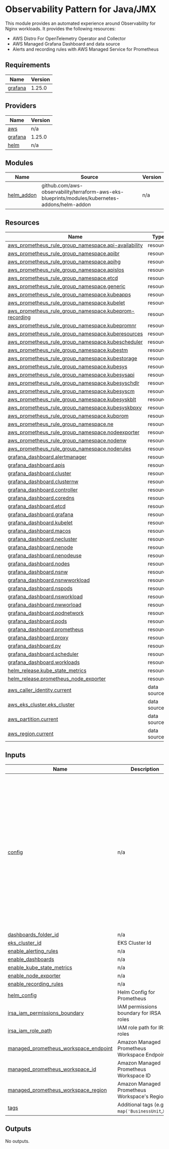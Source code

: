 # Observability Pattern for Java/JMX

This module provides an automated experience around Observability for Nginx workloads.
It provides the following resources:

- AWS Distro For OpenTelemetry Operator and Collector
- AWS Managed Grafana Dashboard and data source
- Alerts and recording rules with AWS Managed Service for Prometheus

<!-- BEGINNING OF PRE-COMMIT-TERRAFORM DOCS HOOK -->
## Requirements

| Name | Version |
|------|---------|
| <a name="requirement_grafana"></a> [grafana](#requirement\_grafana) | 1.25.0 |

## Providers

| Name | Version |
|------|---------|
| <a name="provider_aws"></a> [aws](#provider\_aws) | n/a |
| <a name="provider_grafana"></a> [grafana](#provider\_grafana) | 1.25.0 |
| <a name="provider_helm"></a> [helm](#provider\_helm) | n/a |

## Modules

| Name | Source | Version |
|------|--------|---------|
| <a name="module_helm_addon"></a> [helm\_addon](#module\_helm\_addon) | github.com/aws-observability/terraform-aws-eks-blueprints/modules/kubernetes-addons/helm-addon | n/a |

## Resources

| Name | Type |
|------|------|
| [aws_prometheus_rule_group_namespace.api-availability](https://registry.terraform.io/providers/hashicorp/aws/latest/docs/resources/prometheus_rule_group_namespace) | resource |
| [aws_prometheus_rule_group_namespace.apibr](https://registry.terraform.io/providers/hashicorp/aws/latest/docs/resources/prometheus_rule_group_namespace) | resource |
| [aws_prometheus_rule_group_namespace.apihg](https://registry.terraform.io/providers/hashicorp/aws/latest/docs/resources/prometheus_rule_group_namespace) | resource |
| [aws_prometheus_rule_group_namespace.apislos](https://registry.terraform.io/providers/hashicorp/aws/latest/docs/resources/prometheus_rule_group_namespace) | resource |
| [aws_prometheus_rule_group_namespace.etcd](https://registry.terraform.io/providers/hashicorp/aws/latest/docs/resources/prometheus_rule_group_namespace) | resource |
| [aws_prometheus_rule_group_namespace.generic](https://registry.terraform.io/providers/hashicorp/aws/latest/docs/resources/prometheus_rule_group_namespace) | resource |
| [aws_prometheus_rule_group_namespace.kubeapps](https://registry.terraform.io/providers/hashicorp/aws/latest/docs/resources/prometheus_rule_group_namespace) | resource |
| [aws_prometheus_rule_group_namespace.kubelet](https://registry.terraform.io/providers/hashicorp/aws/latest/docs/resources/prometheus_rule_group_namespace) | resource |
| [aws_prometheus_rule_group_namespace.kubeprom-recording](https://registry.terraform.io/providers/hashicorp/aws/latest/docs/resources/prometheus_rule_group_namespace) | resource |
| [aws_prometheus_rule_group_namespace.kubepromnr](https://registry.terraform.io/providers/hashicorp/aws/latest/docs/resources/prometheus_rule_group_namespace) | resource |
| [aws_prometheus_rule_group_namespace.kuberesources](https://registry.terraform.io/providers/hashicorp/aws/latest/docs/resources/prometheus_rule_group_namespace) | resource |
| [aws_prometheus_rule_group_namespace.kubescheduler](https://registry.terraform.io/providers/hashicorp/aws/latest/docs/resources/prometheus_rule_group_namespace) | resource |
| [aws_prometheus_rule_group_namespace.kubestm](https://registry.terraform.io/providers/hashicorp/aws/latest/docs/resources/prometheus_rule_group_namespace) | resource |
| [aws_prometheus_rule_group_namespace.kubestorage](https://registry.terraform.io/providers/hashicorp/aws/latest/docs/resources/prometheus_rule_group_namespace) | resource |
| [aws_prometheus_rule_group_namespace.kubesys](https://registry.terraform.io/providers/hashicorp/aws/latest/docs/resources/prometheus_rule_group_namespace) | resource |
| [aws_prometheus_rule_group_namespace.kubesysapi](https://registry.terraform.io/providers/hashicorp/aws/latest/docs/resources/prometheus_rule_group_namespace) | resource |
| [aws_prometheus_rule_group_namespace.kubesyschdlr](https://registry.terraform.io/providers/hashicorp/aws/latest/docs/resources/prometheus_rule_group_namespace) | resource |
| [aws_prometheus_rule_group_namespace.kubesyscm](https://registry.terraform.io/providers/hashicorp/aws/latest/docs/resources/prometheus_rule_group_namespace) | resource |
| [aws_prometheus_rule_group_namespace.kubesyskblt](https://registry.terraform.io/providers/hashicorp/aws/latest/docs/resources/prometheus_rule_group_namespace) | resource |
| [aws_prometheus_rule_group_namespace.kubesyskbpxy](https://registry.terraform.io/providers/hashicorp/aws/latest/docs/resources/prometheus_rule_group_namespace) | resource |
| [aws_prometheus_rule_group_namespace.kubprom](https://registry.terraform.io/providers/hashicorp/aws/latest/docs/resources/prometheus_rule_group_namespace) | resource |
| [aws_prometheus_rule_group_namespace.ne](https://registry.terraform.io/providers/hashicorp/aws/latest/docs/resources/prometheus_rule_group_namespace) | resource |
| [aws_prometheus_rule_group_namespace.nodeexporter](https://registry.terraform.io/providers/hashicorp/aws/latest/docs/resources/prometheus_rule_group_namespace) | resource |
| [aws_prometheus_rule_group_namespace.nodenw](https://registry.terraform.io/providers/hashicorp/aws/latest/docs/resources/prometheus_rule_group_namespace) | resource |
| [aws_prometheus_rule_group_namespace.noderules](https://registry.terraform.io/providers/hashicorp/aws/latest/docs/resources/prometheus_rule_group_namespace) | resource |
| [grafana_dashboard.alertmanager](https://registry.terraform.io/providers/grafana/grafana/1.25.0/docs/resources/dashboard) | resource |
| [grafana_dashboard.apis](https://registry.terraform.io/providers/grafana/grafana/1.25.0/docs/resources/dashboard) | resource |
| [grafana_dashboard.cluster](https://registry.terraform.io/providers/grafana/grafana/1.25.0/docs/resources/dashboard) | resource |
| [grafana_dashboard.clusternw](https://registry.terraform.io/providers/grafana/grafana/1.25.0/docs/resources/dashboard) | resource |
| [grafana_dashboard.controller](https://registry.terraform.io/providers/grafana/grafana/1.25.0/docs/resources/dashboard) | resource |
| [grafana_dashboard.coredns](https://registry.terraform.io/providers/grafana/grafana/1.25.0/docs/resources/dashboard) | resource |
| [grafana_dashboard.etcd](https://registry.terraform.io/providers/grafana/grafana/1.25.0/docs/resources/dashboard) | resource |
| [grafana_dashboard.grafana](https://registry.terraform.io/providers/grafana/grafana/1.25.0/docs/resources/dashboard) | resource |
| [grafana_dashboard.kubelet](https://registry.terraform.io/providers/grafana/grafana/1.25.0/docs/resources/dashboard) | resource |
| [grafana_dashboard.macos](https://registry.terraform.io/providers/grafana/grafana/1.25.0/docs/resources/dashboard) | resource |
| [grafana_dashboard.necluster](https://registry.terraform.io/providers/grafana/grafana/1.25.0/docs/resources/dashboard) | resource |
| [grafana_dashboard.nenode](https://registry.terraform.io/providers/grafana/grafana/1.25.0/docs/resources/dashboard) | resource |
| [grafana_dashboard.nenodeuse](https://registry.terraform.io/providers/grafana/grafana/1.25.0/docs/resources/dashboard) | resource |
| [grafana_dashboard.nodes](https://registry.terraform.io/providers/grafana/grafana/1.25.0/docs/resources/dashboard) | resource |
| [grafana_dashboard.nsnw](https://registry.terraform.io/providers/grafana/grafana/1.25.0/docs/resources/dashboard) | resource |
| [grafana_dashboard.nsnwworkload](https://registry.terraform.io/providers/grafana/grafana/1.25.0/docs/resources/dashboard) | resource |
| [grafana_dashboard.nspods](https://registry.terraform.io/providers/grafana/grafana/1.25.0/docs/resources/dashboard) | resource |
| [grafana_dashboard.nsworkload](https://registry.terraform.io/providers/grafana/grafana/1.25.0/docs/resources/dashboard) | resource |
| [grafana_dashboard.nwworload](https://registry.terraform.io/providers/grafana/grafana/1.25.0/docs/resources/dashboard) | resource |
| [grafana_dashboard.podnetwork](https://registry.terraform.io/providers/grafana/grafana/1.25.0/docs/resources/dashboard) | resource |
| [grafana_dashboard.pods](https://registry.terraform.io/providers/grafana/grafana/1.25.0/docs/resources/dashboard) | resource |
| [grafana_dashboard.prometheus](https://registry.terraform.io/providers/grafana/grafana/1.25.0/docs/resources/dashboard) | resource |
| [grafana_dashboard.proxy](https://registry.terraform.io/providers/grafana/grafana/1.25.0/docs/resources/dashboard) | resource |
| [grafana_dashboard.pv](https://registry.terraform.io/providers/grafana/grafana/1.25.0/docs/resources/dashboard) | resource |
| [grafana_dashboard.scheduler](https://registry.terraform.io/providers/grafana/grafana/1.25.0/docs/resources/dashboard) | resource |
| [grafana_dashboard.workloads](https://registry.terraform.io/providers/grafana/grafana/1.25.0/docs/resources/dashboard) | resource |
| [helm_release.kube_state_metrics](https://registry.terraform.io/providers/hashicorp/helm/latest/docs/resources/release) | resource |
| [helm_release.prometheus_node_exporter](https://registry.terraform.io/providers/hashicorp/helm/latest/docs/resources/release) | resource |
| [aws_caller_identity.current](https://registry.terraform.io/providers/hashicorp/aws/latest/docs/data-sources/caller_identity) | data source |
| [aws_eks_cluster.eks_cluster](https://registry.terraform.io/providers/hashicorp/aws/latest/docs/data-sources/eks_cluster) | data source |
| [aws_partition.current](https://registry.terraform.io/providers/hashicorp/aws/latest/docs/data-sources/partition) | data source |
| [aws_region.current](https://registry.terraform.io/providers/hashicorp/aws/latest/docs/data-sources/region) | data source |

## Inputs

| Name | Description | Type | Default | Required |
|------|-------------|------|---------|:--------:|
| <a name="input_config"></a> [config](#input\_config) | n/a | <pre>object({<br>    helm_config = map(any)<br><br>    kms_create_namespace   = bool<br>    ksm_k8s_namespace      = string<br>    ksm_helm_chart_name    = string<br>    ksm_helm_chart_version = string<br>    ksm_helm_release_name  = string<br>    ksm_helm_repo_url      = string<br>    ksm_helm_settings      = map(string)<br>    ksm_helm_values        = map(any)<br><br>    ne_create_namespace   = bool<br>    ne_k8s_namespace      = string<br>    ne_helm_chart_name    = string<br>    ne_helm_chart_version = string<br>    ne_helm_release_name  = string<br>    ne_helm_repo_url      = string<br>    ne_helm_settings      = map(string)<br>    ne_helm_values        = map(any)<br><br>  })</pre> | <pre>{<br>  "enable_kube_state_metrics": true,<br>  "enable_node_exporter": true,<br>  "helm_config": {},<br>  "kms_create_namespace": true,<br>  "ksm_helm_chart_name": "kube-state-metrics",<br>  "ksm_helm_chart_version": "4.9.2",<br>  "ksm_helm_release_name": "kube-state-metrics",<br>  "ksm_helm_repo_url": "https://prometheus-community.github.io/helm-charts",<br>  "ksm_helm_settings": {},<br>  "ksm_helm_values": {},<br>  "ksm_k8s_namespace": "kube-system",<br>  "ne_create_namespace": true,<br>  "ne_helm_chart_name": "prometheus-node-exporter",<br>  "ne_helm_chart_version": "2.0.3",<br>  "ne_helm_release_name": "prometheus-node-exporter",<br>  "ne_helm_repo_url": "https://prometheus-community.github.io/helm-charts",<br>  "ne_helm_settings": {},<br>  "ne_helm_values": {},<br>  "ne_k8s_namespace": "prometheus-node-exporter"<br>}</pre> | no |
| <a name="input_dashboards_folder_id"></a> [dashboards\_folder\_id](#input\_dashboards\_folder\_id) | n/a | `string` | n/a | yes |
| <a name="input_eks_cluster_id"></a> [eks\_cluster\_id](#input\_eks\_cluster\_id) | EKS Cluster Id | `string` | n/a | yes |
| <a name="input_enable_alerting_rules"></a> [enable\_alerting\_rules](#input\_enable\_alerting\_rules) | n/a | `bool` | `true` | no |
| <a name="input_enable_dashboards"></a> [enable\_dashboards](#input\_enable\_dashboards) | n/a | `bool` | `true` | no |
| <a name="input_enable_kube_state_metrics"></a> [enable\_kube\_state\_metrics](#input\_enable\_kube\_state\_metrics) | n/a | `bool` | `true` | no |
| <a name="input_enable_node_exporter"></a> [enable\_node\_exporter](#input\_enable\_node\_exporter) | n/a | `bool` | `true` | no |
| <a name="input_enable_recording_rules"></a> [enable\_recording\_rules](#input\_enable\_recording\_rules) | n/a | `bool` | `true` | no |
| <a name="input_helm_config"></a> [helm\_config](#input\_helm\_config) | Helm Config for Prometheus | `any` | `{}` | no |
| <a name="input_irsa_iam_permissions_boundary"></a> [irsa\_iam\_permissions\_boundary](#input\_irsa\_iam\_permissions\_boundary) | IAM permissions boundary for IRSA roles | `string` | `""` | no |
| <a name="input_irsa_iam_role_path"></a> [irsa\_iam\_role\_path](#input\_irsa\_iam\_role\_path) | IAM role path for IRSA roles | `string` | `"/"` | no |
| <a name="input_managed_prometheus_workspace_endpoint"></a> [managed\_prometheus\_workspace\_endpoint](#input\_managed\_prometheus\_workspace\_endpoint) | Amazon Managed Prometheus Workspace Endpoint | `string` | `null` | no |
| <a name="input_managed_prometheus_workspace_id"></a> [managed\_prometheus\_workspace\_id](#input\_managed\_prometheus\_workspace\_id) | Amazon Managed Prometheus Workspace ID | `string` | `null` | no |
| <a name="input_managed_prometheus_workspace_region"></a> [managed\_prometheus\_workspace\_region](#input\_managed\_prometheus\_workspace\_region) | Amazon Managed Prometheus Workspace's Region | `string` | `null` | no |
| <a name="input_tags"></a> [tags](#input\_tags) | Additional tags (e.g. `map('BusinessUnit`,`XYZ`) | `map(string)` | `{}` | no |

## Outputs

No outputs.
<!-- END OF PRE-COMMIT-TERRAFORM DOCS HOOK -->
